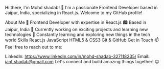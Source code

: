 Hi there, I'm Mohd shadab! 👋
I'm a passionate Frontend Developer based in Jaipur, India, specializing in React.js. Welcome to my GitHub profile!

About Me
🌟 Frontend Developer with expertise in React.js
🏙️ Based in Jaipur, India
💼 Currently working on exciting projects and learning new technologies
🌱 Constantly learning and exploring new things in the tech world
Skills
React.js
JavaScript
HTML5 & CSS3
Git & GitHub
Get in Touch
📫 Feel free to reach out to me:

LinkedIn: https://www.linkedin.com/in/mohd-shadab-327118235/
Email: iant.shadab@gmail.com
Let's connect and build amazing things together! 😊
